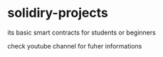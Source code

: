 # solidiry-projects
its basic smart contracts for students or beginners 




check youtube channel for fuher informations
